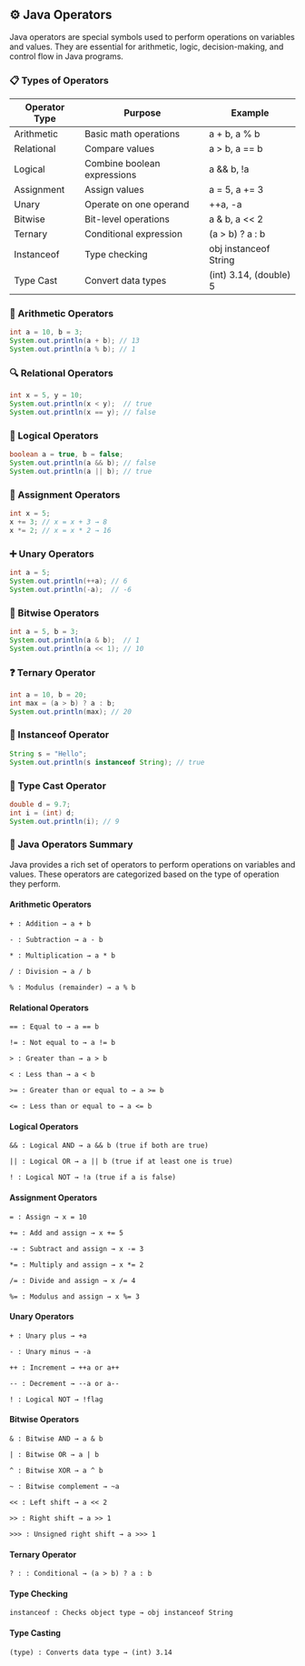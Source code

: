 ## ⚙️ Java Operators

Java operators are special symbols used to perform operations on variables and values. They are essential for arithmetic, logic, decision-making, and control flow in Java programs.

### 📋 Types of Operators

| Operator Type | Purpose                     | Example                |
| ------------- | --------------------------- | ---------------------- |
| Arithmetic    | Basic math operations       | a + b, a % b           |
| Relational    | Compare values              | a > b, a == b          |
| Logical       | Combine boolean expressions | a && b, !a             |
| Assignment    | Assign values               | a = 5, a += 3          |
| Unary         | Operate on one operand      | ++a, -a                |
| Bitwise       | Bit-level operations        | a & b, a << 2          |
| Ternary       | Conditional expression      | (a > b) ? a : b        |
| Instanceof    | Type checking               | obj instanceof String  |
| Type Cast     | Convert data types          | (int) 3.14, (double) 5 |

### 🧮 Arithmetic Operators

```java
int a = 10, b = 3;
System.out.println(a + b); // 13
System.out.println(a % b); // 1
```

### 🔍 Relational Operators

```java
int x = 5, y = 10;
System.out.println(x < y);  // true
System.out.println(x == y); // false
```

### 🔗 Logical Operators

```java
boolean a = true, b = false;
System.out.println(a && b); // false
System.out.println(a || b); // true
```

### 📝 Assignment Operators

```java
int x = 5;
x += 3; // x = x + 3 → 8
x *= 2; // x = x * 2 → 16
```

### ➕ Unary Operators

```java
int a = 5;
System.out.println(++a); // 6
System.out.println(-a);  // -6
```

### 🧠 Bitwise Operators

```java
int a = 5, b = 3;
System.out.println(a & b);  // 1
System.out.println(a << 1); // 10
```

### ❓ Ternary Operator

```java
int a = 10, b = 20;
int max = (a > b) ? a : b;
System.out.println(max); // 20
```

### 🧬 Instanceof Operator

```java
String s = "Hello";
System.out.println(s instanceof String); // true
```

### 🔄 Type Cast Operator

```java
double d = 9.7;
int i = (int) d;
System.out.println(i); // 9
```

### 📘 Java Operators Summary

Java provides a rich set of operators to perform operations on variables and values. These operators are categorized based on the type of operation they perform.

#### Arithmetic Operators
```plaintext
+ : Addition → a + b

- : Subtraction → a - b

* : Multiplication → a * b

/ : Division → a / b

% : Modulus (remainder) → a % b
```
#### Relational Operators
```plaintext
== : Equal to → a == b

!= : Not equal to → a != b

> : Greater than → a > b

< : Less than → a < b

>= : Greater than or equal to → a >= b

<= : Less than or equal to → a <= b
```
#### Logical Operators
```plaintext
&& : Logical AND → a && b (true if both are true)

|| : Logical OR → a || b (true if at least one is true)

! : Logical NOT → !a (true if a is false)
```
#### Assignment Operators
```plaintext
= : Assign → x = 10

+= : Add and assign → x += 5

-= : Subtract and assign → x -= 3

*= : Multiply and assign → x *= 2

/= : Divide and assign → x /= 4

%= : Modulus and assign → x %= 3
```
#### Unary Operators
```plaintext
+ : Unary plus → +a

- : Unary minus → -a

++ : Increment → ++a or a++

-- : Decrement → --a or a--

! : Logical NOT → !flag
```
#### Bitwise Operators
```plaintext
& : Bitwise AND → a & b

| : Bitwise OR → a | b

^ : Bitwise XOR → a ^ b

~ : Bitwise complement → ~a

<< : Left shift → a << 2

>> : Right shift → a >> 1

>>> : Unsigned right shift → a >>> 1
```
#### Ternary Operator
```plaintext
? : : Conditional → (a > b) ? a : b
```
#### Type Checking
```plaintext
instanceof : Checks object type → obj instanceof String
```
#### Type Casting
```plaintext
(type) : Converts data type → (int) 3.14
```